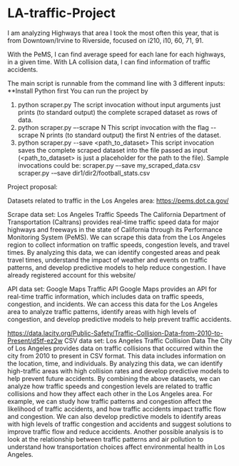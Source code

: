 # LA-traffic-Project
I am analyzing Highways that area I took the most often this year, that is from Downtown/Irvine to Riverside, focused on i210, i10, 60, 71, 91.

With the PeMS, I can find average speed for each lane for each highways, in a given time. With LA collision data, I can find information of traffic accidents.

The main script is runnable from the
command line with 3 different inputs:
**Install Python first
You can run the project by
1. python scraper.py
The script invocation without input arguments just prints (to standard
output) the complete scraped dataset as rows of data.
2. python scraper.py –-scrape N
This script invocation with the flag --scrape N prints (to standard output)
the first N entries of the dataset.
3. python scraper.py --save <path_to_dataset>
This script invocation saves the complete scraped dataset into the file
passed as input (<path_to_dataset> is just a placeholder for the path to
the file). Sample invocations could be:
scraper.py –-save my_scraped_data.csv
scraper.py -–save dir1/dir2/football_stats.csv



Project proposal:

Datasets related to traffic in the Los Angeles area:
https://pems.dot.ca.gov/

Scrape data set: Los Angeles Traffic Speeds
The California Department of Transportation (Caltrans) provides real-time traffic speed data
for major highways and freeways in the state of California through its Performance Monitoring
System (PeMS). We can scrape this data from the Los Angeles region to collect information on
traffic speeds, congestion levels, and travel times. By analyzing this data, we can identify
congested areas and peak travel times, understand the impact of weather and events on traffic
patterns, and develop predictive models to help reduce congestion. I have already registered
account for this website/

API data set: Google Maps Traffic API
Google Maps provides an API for real-time traffic information, which includes data on traffic
speeds, congestion, and incidents. We can access this data for the Los Angeles area to analyze
traffic patterns, identify areas with high levels of congestion, and develop predictive models to
help prevent traffic accidents.

https://data.lacity.org/Public-Safety/Traffic-Collision-Data-from-2010-to-Present/d5tf-ez2w
CSV data set: Los Angeles Traffic Collision Data
The City of Los Angeles provides data on traffic collisions that occurred within the city from
2010 to present in CSV format. This data includes information on the location, time, and
individuals. By analyzing this data, we can identify high-traffic areas with high collision rates
and develop predictive models to help prevent future accidents.
By combining the above datasets, we can analyze how traffic speeds and congestion levels are
related to traffic collisions and how they affect each other in the Los Angeles area. For example,
we can study how traffic patterns and congestion affect the likelihood of traffic accidents, and
how traffic accidents impact traffic flow and congestion. We can also develop predictive models
to identify areas with high levels of traffic congestion and accidents and suggest solutions to
improve traffic flow and reduce accidents. Another possible analysis is to look at the
relationship between traffic patterns and air pollution to understand how transportation choices
affect environmental health in Los Angeles.
